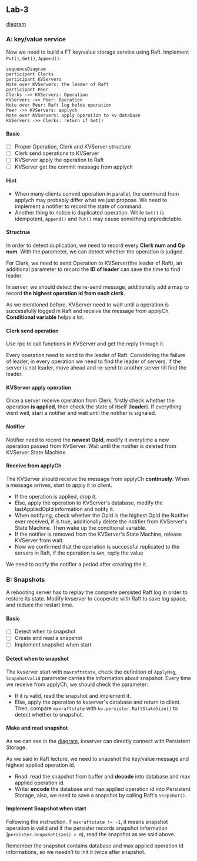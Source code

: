 ## Lab-3

[diagram](https://pdos.csail.mit.edu/6.824/notes/raft_diagram.pdf)

### A: key/value service

Now we need to build a FT key/value storage service using Raft. Implement `Put()`, `Get()`, `Append()`.

```mermaid
sequenceDiagram
participant Clerks
participant KVServers
Note over KVServers: the leader of Raft
participant Peer
Clerks ->> KVServers: Operation
KVServers ->> Peer: Operation
Note over Peer: Raft log holds operation
Peer ->> KVServers: applych
Note over KVServers: apply operation to kv database
KVServers ->> Clerks: return if Get()
```

#### Basic

- [ ] Proper Operation, Clerk and KVServer structure
- [ ] Clerk send operations to KVServer
- [ ] KVServer apply the operation to Raft
- [ ] KVServer get the commit message from applych

#### Hint

- When many clients commit operation in parallel, the command from applych may probably differ what we just propose. We need to implement a notifier to record the state of command.
- Another thing to notice is duplicated operation. While `Get()` is idempotent, `Append()` and `Put()` may cause something unpredictable.

#### Structrue

In order to detect duplication, we need to record every **Clerk num and Op num**. With the parameter, we can detect whether the operation is judged.

For Clerk, we need to send Operation to KVServer(the leader of Raft), an additional parameter to record the **ID of leader** can save the time to find leader.

In server, we should detect the re-send message, additionally add a map to record **the highest operation id from each clerk**.

As we mentioned before, KVServer need to wait until a operation is successfully logged in Raft and receive the message from applyCh. **Conditional variable** helps a lot. 

#### Clerk send operation

Use rpc to call functions in KVServer and get the reply through it.

Every operation need to send to the leader of Raft. Considering the failure of leader, in every operation we need to find the leader of servers. If the server is not leader, move ahead and re-send to another server till find the leader.

#### KVServer apply operation

Once a server receive operation from Clerk, firstly check whether the operation **is applied**, then check the state of itself (**leader**). If everything went well, start a notifier and wait until the notifier is signaled.

#### Notifier

Notifier need to record the **newest OpId**, modify it everytime a new operation passed from KVServer. Wait until the notifier is deleted from KVServer State Machine.

#### Receive from applyCh

The KVServer should receive the message from applyCh **continuely**. When a message arrives, start to apply it to client.

- If the operation is applied, drop it.
- Else, apply the operation to KVServer's database, modify the lastAppliedOpId information and notify it.
- When notifying,  check whether the OpId is the highest OpId the Notifier ever received, if is true, additionally delete the notifier from KVServer's State Machine. Then wake up the conditional variable.
- If the notifier is removed from the KVServer's State Machine, release KVServer from wait.
- Now we confirmed that the operation is successful replicated to the servers in Raft, if the operation is `Get`, reply the value

We need to notify the notifier a period after creating the it.



### B: Snapshots

A rebooting server has to replay the complete persisted Raft log in order to restore its state. Modify kvserver to cooperate with Raft to save log space, and reduce the restart time.

#### Basic

- [ ] Detect when to snapshot
- [ ] Create and read a snapshot
- [ ] Implement snapshot when start

#### Detect when to snapshot

The kvserver start with `maxraftstate`, check the definition of `ApplyMsg`, `SnapshotValid` parameter carries the information about snapshot. Every time we receive from applyCh, we should check the parameter:

-  If it is valid, read the snapshot and implement it.
- Else, apply the operation to kvserver's database and return to client. Then, compare `maxraftstate` with `kv.persister.RaftStateSize()` to detect whether to snapshot.

#### Make and read snapshot

As we can see in the [diagram](https://pdos.csail.mit.edu/6.824/notes/raft_diagram.pdf), kvserver can directly connect with Persistent Storage.

As we said in Raft lecture, we need to snapshot the key/value message and highest applied operation id.

- Read: read the snapshot from buffer and **decode** into database and max applied operation id.
- Write: **encode** the database and max applied operation id into Persistent Storage, also, we need to save a snapshot by calling Raft's `Snapshot()`.

#### Implement Snapshot when start

Following the instruction. If `maxraftstate != -1`, it means snapshot operation is valid and if the persister records snapshot information (`persister.SnapshotIsze() > 0`), read the snapshot as we said above.

Remember the snapshot contains database and max applied operation id informations, so we needn't to init it twice after snapshot.

